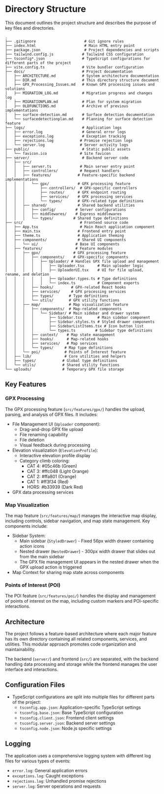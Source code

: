 # Directory Structure

This document outlines the project structure and describes the purpose of key files and directories.

```
.
├── .gitignore                      # Git ignore rules
├── index.html                      # Main HTML entry point
├── package.json                    # Project dependencies and scripts
├── tailwind.config.js             # Tailwind CSS configuration
├── tsconfig*.json                 # TypeScript configurations for different parts of the project
├── vite.config.ts                 # Vite bundler configuration
├── docs/                          # Project documentation
│   ├── ARCHITECTURE.md            # System architecture documentation
│   ├── DIR.md                     # This directory structure document
│   ├── GPX_Processing_Issues.md   # Known GPX processing issues and solutions
│   ├── MIGRATION_LOG.md           # Migration progress and changes log
│   ├── MIGRATIONPLAN.md           # Plan for system migration
│   ├── OLDFUNCTIONS.md            # Archive of previous implementations
│   ├── surface-detection.md       # Surface detection documentation
│   └── surfacedetectionplan.md    # Planning for surface detection feature
├── logs/                          # Application logs
│   ├── error.log                  # General error logs
│   ├── exceptions.log             # Exception tracking
│   ├── rejections.log            # Promise rejection logs
│   └── server.log                # Server activity logs
├── public/                        # Static public assets
│   └── favicon.ico               # Site favicon
├── server/                        # Backend server code
│   ├── src/
│   │   ├── server.ts             # Main server entry point
│   │   ├── controllers/          # Request handlers
│   │   ├── features/            # Feature-specific backend implementations
│   │   │   └── gpx/             # GPX processing feature
│   │   │       ├── controllers/  # GPX-specific controllers
│   │   │       ├── routes/      # GPX endpoint routing
│   │   │       ├── services/    # GPX processing services
│   │   │       └── types/       # GPX-related type definitions
│   │   ├── shared/              # Shared backend utilities
│   │   │   ├── config/         # Server configurations
│   │   │   ├── middlewares/    # Express middlewares
│   │   │   └── types/         # Shared type definitions
├── src/                          # Frontend source code
│   ├── App.tsx                   # Main React application component
│   ├── main.tsx                 # Frontend entry point
│   ├── theme.ts                 # Application theming
│   ├── components/              # Shared UI components
│   │   └── ui/                 # Base UI components
│   ├── features/               # Feature modules
│   │   ├── gpx/               # GPX processing feature
│   │   │   ├── components/    # GPX-specific components
│   │   │   │   ├── Uploader/ # Handles GPX file upload and management
│   │   │   │   │   ├── Uploader.tsx      # Main uploader logic
│   │   │   │   │   ├── UploaderUI.tsx    # UI for file upload, rename, and deletion
│   │   │   │   │   ├── Uploader.types.ts # Type definitions
│   │   │   │   │   └── index.ts          # Component exports
│   │   │   ├── hooks/        # GPX-related React hooks
│   │   │   ├── services/     # GPX processing services
│   │   │   ├── types/       # Type definitions
│   │   │   └── utils/       # GPX utility functions
│   │   ├── map/             # Map visualization feature
│   │   │   ├── components/  # Map-related components
│   │   │   │   └── Sidebar/ # Main sidebar and drawer system
│   │   │   │       ├── Sidebar.tsx       # Main sidebar component
│   │   │   │       ├── Sidebar.styles.ts # Styled drawer components
│   │   │   │       ├── SidebarListItems.tsx # Icon button list
│   │   │   │       └── types.ts         # Sidebar type definitions
│   │   │   ├── context/    # Map state management
│   │   │   ├── hooks/      # Map-related hooks
│   │   │   ├── services/   # Map services
│   │   │   └── types/     # Map type definitions
│   │   └── poi/           # Points of Interest feature
│   ├── lib/               # Core utilities and helpers
│   ├── types/            # Global type definitions
│   └── utils/            # Shared utility functions
└── uploads/              # Temporary GPX file storage
```

## Key Features

### GPX Processing
The GPX processing feature (`src/features/gpx/`) handles the upload, parsing, and analysis of GPX files. It includes:
- File Management UI (`Uploader` component):
  - Drag-and-drop GPX file upload
  - File renaming capability
  - File deletion
  - Visual feedback during processing
- Elevation visualization (`ElevationProfile`):
  - Interactive elevation profile display
  - Category climb coloring:
    - CAT 4: #05c46b (Green)
    - CAT 3: #ffc048 (Light Orange)
    - CAT 2: #ffa801 (Orange)
    - CAT 1: #ff3f34 (Red)
    - HORS: #b33939 (Dark Red)
- GPX data processing services

### Map Visualization
The map feature (`src/features/map/`) manages the interactive map display, including controls, sidebar navigation, and map state management. Key components include:
- Sidebar System:
  - Main sidebar (`StyledDrawer`) - Fixed 56px width drawer containing action icons
  - Nested drawer (`NestedDrawer`) - 300px width drawer that slides out from the main sidebar
  - The GPX file management UI appears in the nested drawer when the GPX upload action is triggered
- Map Context for sharing map state across components

### Points of Interest (POI)
The POI feature (`src/features/poi/`) handles the display and management of points of interest on the map, including custom markers and POI-specific interactions.

## Architecture

The project follows a feature-based architecture where each major feature has its own directory containing all related components, services, and utilities. This modular approach promotes code organization and maintainability.

The backend (`server/`) and frontend (`src/`) are separated, with the backend handling data processing and storage while the frontend manages the user interface and interactions.

## Configuration Files

- TypeScript configurations are split into multiple files for different parts of the project:
  - `tsconfig.app.json`: Application-specific TypeScript settings
  - `tsconfig.base.json`: Base TypeScript configuration
  - `tsconfig.client.json`: Frontend client settings
  - `tsconfig.server.json`: Backend server settings
  - `tsconfig.node.json`: Node.js specific settings

## Logging

The application uses a comprehensive logging system with different log files for various types of events:
- `error.log`: General application errors
- `exceptions.log`: Caught exceptions
- `rejections.log`: Unhandled promise rejections
- `server.log`: Server operations and requests
